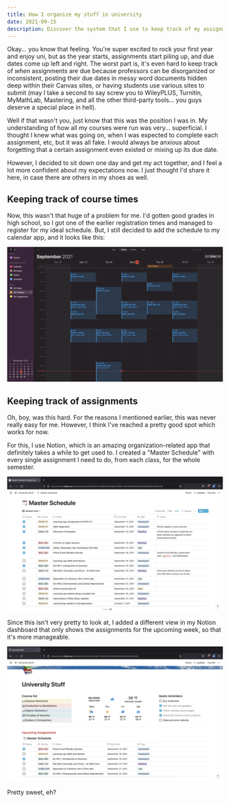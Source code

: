 ```yaml
---
title: How I organize my stuff in university
date: 2021-09-15
description: Discover the system that I use to keep track of my assignments and classwork.
---
```


Okay... you know that feeling. You're super excited to rock your first year and enjoy uni, but as the year starts, assignments start piling up, and due dates come up left and right. The worst part is, it's even hard to keep track of _when_ assignments are due because professors can be disorganized or inconsistent, posting their due dates in messy word documents hidden deep within their Canvas sites, or having students use various sites to submit (may I take a second to say screw you to WileyPLUS, Turnitin, MyMathLab, Mastering, and all the other third-party tools... you guys deserve a special place in hell).

Well if that wasn't you, just know that this was the position I was in. My understanding of how all my courses were run was very... superficial. I thought I knew what was going on, when I was expected to complete each assignment, etc, but it was all fake. I would always be anxious about forgetting that a certain assignment even existed or mixing up its due date.

However, I decided to sit down one day and get my act together, and I feel a lot more confident about my expectations now. I just thought I'd share it here, in case there are others in my shoes as well.

## Keeping track of course times

Now, this wasn't that huge of a problem for me. I'd gotten good grades in high school, so I got one of the earlier registration times and managed to register for my ideal schedule. But, I still decided to add the schedule to my calendar app, and it looks like this:

![My system calendar](images/calendar.webp)

## Keeping track of assignments

Oh, boy, was this hard. For the reasons I mentioned earlier, this was never really easy for me. However, I think I've reached a pretty good spot which works for now.

For this, I use Notion, which is an amazing organization-related app that definitely takes a while to get used to. I created a "Master Schedule" with every single assignment I need to do, from each class, for the whole semester.

![Master schedule in Notion](images/master-schedule.webp)

Since this isn't very pretty to look at, I added a different view in my Notion dashboard that only shows the assignments for the upcoming week, so that it's more manageable.

![My Notion homepage](images/homepage.webp)

Pretty sweet, eh?
